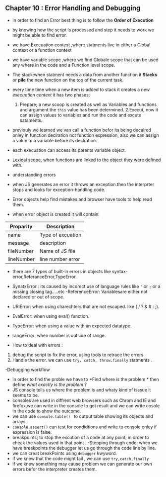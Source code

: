 ## Chapter 10 : Error Handling and Debugging

- in order to find an Error best thing is to follow the **Order of Execution**
- by knowing how the script is processed and step it needs to work we might be able to find error.
- we have Execuation context ,where statments live in either a Global context or a function context
- we have variable scope ,where we find Globale scope that can be used any where in the code and a Function level scope.
- The stack:when statment needs a data from another function it **Stacks** or **pile** the new function on the top of the current task.
- every time time when a new item is added to stack it creates a *new execuation context* it has two phases:
  1. Prepare; a new scoop is created as well as Variables and functions and argument.the `this` value has been determined.
  2.Execut, now it can assign values to variables and run the code and excute sataments.
 - previouly we learned we van call a function befor its being decalred
   onley in function declration not function expression, also we can assign a value to 
   a variable before its declration.
- each execuation can access its parents variable object.
- Lexical scope, when functions are linked to the object they were defined with.

- understanding errors
- when JS generates an error it throws an exception.then the interprter stops and looks for exception-handling code.
- Error objects help find mistakes and browser have tools to help read them.
- when error object is created it will contain:
  
 Proparity|Description
 ---------|---------
name |Type of excuation
message | description
fileNumber |Name of JS file
lineNumber| line number error

- there are 7 types of built-in errors in objects like syntax-error,ReferanceError,TypeError.
- SynatxError : its caused by incorect use of language rules like `'` or `;` or a missing closing tag.....etc
-ReferenceError: Variablesare either not declared or out of scope.
- URIError: when using charechters that are not escaped. like ( / ? & # : ;).
- EvalError: when using eval() function.
- TypeError: when using a value with an expected datatype.
- rangeError: when number is outside of range.

- How to deal with errors :
1. debug the script to fix the error, using tools to retrace the errors
2. Handle the error. we can use `try, catch, throw.finally` statments .

-Debugging workflow
- in order to find the proble we have to *Find where is the problem * 
  then define *what exactly is the problem* ?
- JS console tells us where the problem is and whaty kind of isssue it seems to be.
- consoles are used in diffrent web browsers such as Chrom and IE and firefox,we
  can write in the console to get result and we can write cosole in the code to show the outcome.
- we can use `console.table() ` to output table showing its objects and arrays.
- `console.assert()` can test for condidtions and write to console onley if expression is false.
- breakpoints; to stop the excution of a code at any point; in order to check the values used in that point .
-Stepping through code; when we have breakpoints the debugger let us go through the code line by line.
- we can creat breakPoints using `debugger` kwyword.
- if we knew that the code might fail , we can use `try,catch,finally` 
- if we knew something may cause problem we can generate our own errors befor the interpreter creates them.
 



